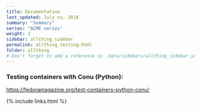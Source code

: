 ```yaml
---
title: Documentation 
last_updated: July xx, 2018
summary: "Summary"
series: "ACME series"
weight: 3
sidebar: allthing_sidebar
permalink: allthing_testing.html
folder: allthing
# Don't forget to add a reference in _data/sidebars/allthing_sidebar.yml and/or _data/topnav.yml 
---
```



### Testing containers with Conu (Python):
https://fedoramagazine.org/test-containers-python-conu/


{% include links.html %}
